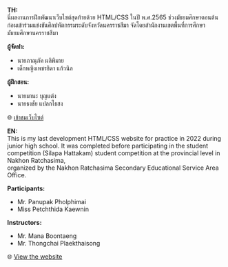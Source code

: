 **TH:**  
นี่ผลงานการฝึกพัฒนาเว็บไซต์สุดท้ายด้วย HTML/CSS ในปี พ.ศ.2565 ช่วงมัธยมศึกษาตอนต้น 
ก่อนเข้าร่วมแข่งขันศิลปหัตกรรมระดับจังหวัดนครราชสีมา 
จัดโดยสำนักงานเขตพื้นที่การศึกษามัธยมศึกษานครราชสีมา 

**ผู้จัดทำ:**  
- นายภาณุภัค ผลิพิมาย  
- เด็กหญิงเพชรธิดา แก้วนิล  

**ผู้ฝึกสอน:**  
- นายมานะ บุญแต่ง  
- นายธงชัย แปลกไธสง

🌐 [เข้าชมเว็บไซต์](https://irz-z.github.io/Development_panupak_web_final.github.io/)


**EN:**  
This is my last development HTML/CSS website for practice in 2022 during junior high school. 
It was completed before participating in the student competition (Silapa Hattakam) student competition at the provincial level in Nakhon Ratchasima,  
organized by the Nakhon Ratchasima Secondary Educational Service Area Office. 

**Participants:**  
- Mr. Panupak Pholphimai  
- Miss Petchthida Kaewnin  

**Instructors:**  
- Mr. Mana Boontaeng  
- Mr. Thongchai Plaekthaisong
  
🌐 [View the website](https://irz-z.github.io/Development_panupak_final.github.io/)
